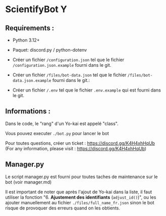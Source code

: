 # ScientifyBot Y
## Requirements :

- Python 3.12+

- Paquet: discord.py / python-dotenv

- Créer un fichier `/configuration.json` tel que le fichier `/configuration.json.example` fourni dans le git.

- Créer un fichier `/files/bot-data.json` tel que le fichier `/files/bot-data.json.example` fourni dans le git.:

- Créer un fichier `/.env` tel que le fichier `.env.example` qui est fourni dans le git.




## Informations :
Dans le code, le "rang" d'un Yo-kai est appelé "class".

Vous pouvez executer `./bot.py` pour lancer le bot

Pour toutes questions, créer un ticket : https://discord.gg/K4H4xhHqUb
(For any information, please visit : https://discord.gg/K4H4xhHqUb)

## Manager.py
Le script manager.py est fourni pour toutes taches de maintenance sur le bot (voir manager.md)

Il est important de noter que après l'ajout de Yo-kai dans la liste, il faut utiliser la fonction "6. **Ajustement des identifiants** (`adjust_id()`)", ou les ajouter manuellement au fichier `./files/full_name_fr.json` sinon le bot risque de provoquer des erreurs quand on les obtients.
